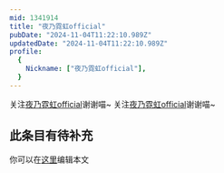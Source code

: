 ```yaml
---
mid: 1341914
title: "夜乃霓虹official"
pubDate: "2024-11-04T11:22:10.989Z"
updatedDate: "2024-11-04T11:22:10.989Z"
profile:
  {
    Nickname: ["夜乃霓虹official"],
  }
---
```


关注[夜乃霓虹official](https://space.bilibili.com/1341914)谢谢喵~ 关注[夜乃霓虹official](https://space.bilibili.com/1341914)谢谢喵~

## 此条目有待补充
你可以在[这里](https://github.com/Yuhanawa/VTuber.ICU-Content/edit/master/v/夜乃霓虹official/index.md)编辑本文
